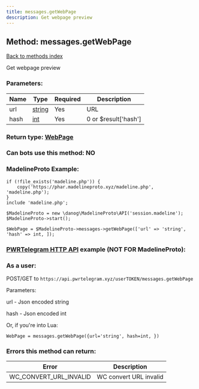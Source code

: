 ```yaml
---
title: messages.getWebPage
description: Get webpage preview
---
```

## Method: messages.getWebPage  
[Back to methods index](index.md)


Get webpage preview

### Parameters:

| Name     |    Type       | Required | Description |
|----------|---------------|----------|-------------|
|url|[string](../types/string.md) | Yes|URL|
|hash|[int](../types/int.md) | Yes|0 or $result['hash']|


### Return type: [WebPage](../types/WebPage.md)

### Can bots use this method: **NO**


### MadelineProto Example:


```
if (!file_exists('madeline.php')) {
    copy('https://phar.madelineproto.xyz/madeline.php', 'madeline.php');
}
include 'madeline.php';

$MadelineProto = new \danog\MadelineProto\API('session.madeline');
$MadelineProto->start();

$WebPage = $MadelineProto->messages->getWebPage(['url' => 'string', 'hash' => int, ]);
```

### [PWRTelegram HTTP API](https://pwrtelegram.xyz) example (NOT FOR MadelineProto):



### As a user:

POST/GET to `https://api.pwrtelegram.xyz/userTOKEN/messages.getWebPage`

Parameters:

url - Json encoded string

hash - Json encoded int




Or, if you're into Lua:

```
WebPage = messages.getWebPage({url='string', hash=int, })
```

### Errors this method can return:

| Error    | Description   |
|----------|---------------|
|WC_CONVERT_URL_INVALID|WC convert URL invalid|


